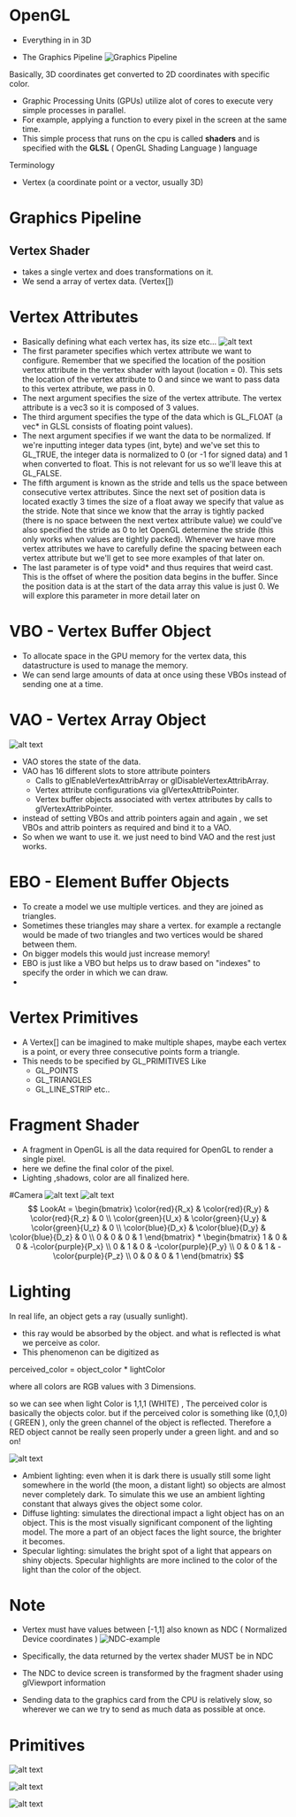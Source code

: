 

# OpenGL

- Everything in in 3D

- The Graphics Pipeline
![Graphics Pipeline](graphics_pipeline.png)


Basically, 3D coordinates get converted to 2D coordinates with specific color.

- Graphic Processing Units (GPUs) utilize alot of cores to execute very simple processes in parallel.
- For example, applying a function to every pixel in the screen at the same time.
- This simple process that runs on the cpu is called **shaders** and is specified with the **GLSL** ( OpenGL Shading Language ) language


Terminology
- Vertex (a coordinate point or a vector, usually 3D)
  


# Graphics Pipeline
## Vertex Shader
- takes a single vertex and does transformations on it.
- We send a array of vertex data. (Vertex[])
# Vertex Attributes
- Basically defining what each vertex has, its size etc...
![alt text](image.png)
- The first parameter specifies which vertex attribute we want to configure. Remember that we specified the location of the position vertex attribute in the vertex shader with layout (location = 0). This sets the location of the vertex attribute to 0 and since we want to pass data to this vertex attribute, we pass in 0.
- The next argument specifies the size of the vertex attribute. The vertex attribute is a vec3 so it is composed of 3 values.
- The third argument specifies the type of the data which is GL_FLOAT (a vec* in GLSL consists of floating point values).
- The next argument specifies if we want the data to be normalized. If we're inputting integer data types (int, byte) and we've set this to GL_TRUE, the integer data is normalized to 0 (or -1 for signed data) and 1 when converted to float. This is not relevant for us so we'll leave this at GL_FALSE.
- The fifth argument is known as the stride and tells us the space between consecutive vertex attributes. Since the next set of position data is located exactly 3 times the size of a float away we specify that value as the stride. Note that since we know that the array is tightly packed (there is no space between the next vertex attribute value) we could've also specified the stride as 0 to let OpenGL determine the stride (this only works when values are tightly packed). Whenever we have more vertex attributes we have to carefully define the spacing between each vertex attribute but we'll get to see more examples of that later on.
- The last parameter is of type void* and thus requires that weird cast. This is the offset of where the position data begins in the buffer. Since the position data is at the start of the data array this value is just 0. We will explore this parameter in more detail later on

# VBO - Vertex Buffer Object
- To allocate space in the GPU memory for the vertex data, this datastructure is used to manage the memory.
- We can send large amounts of data at once using these VBOs instead of sending one at a time.


# VAO - Vertex Array Object

![alt text](image-2.png)

- VAO stores the state of the data.
- VAO has 16 different slots to store attribute pointers
  - Calls to glEnableVertexAttribArray or glDisableVertexAttribArray.
  - Vertex attribute configurations via glVertexAttribPointer.
  - Vertex buffer objects associated with vertex attributes by calls to glVertexAttribPointer.
- instead of setting VBOs and attrib pointers again and again , we set VBOs and attrib pointers as required and bind it to a VAO.
- So when we want to use it. we just need to bind VAO and the rest just works.

# EBO - Element Buffer Objects

- To create a model we use multiple vertices. and they are joined as triangles.
- Sometimes these triangles may share a vertex. for example a rectangle would be made of two triangles and two vertices would be shared between them.
- On bigger models this would just increase memory!
- EBO is just like a VBO but helps us to draw based on "indexes" to specify the order in which we can draw.
- 
# Vertex Primitives
- A Vertex[] can be imagined to make multiple shapes, maybe each vertex is a point, or every three consecutive points form a triangle.
- This needs to be specified by GL_PRIMITIVES Like
    - GL_POINTS
    - GL_TRIANGLES
    - GL_LINE_STRIP etc..
  



# Fragment Shader
- A fragment in OpenGL is all the data required for OpenGL to render a single pixel.
- here we define the final color of the pixel.
- Lighting ,shadows, color are all finalized here.


#Camera
![alt text](image-4.png)
![alt text](image-3.png)
$$
LookAt = \begin{bmatrix} \color{red}{R_x} & \color{red}{R_y} & \color{red}{R_z} & 0 \\ \color{green}{U_x} & \color{green}{U_y} & \color{green}{U_z} & 0 \\ \color{blue}{D_x} & \color{blue}{D_y} & \color{blue}{D_z} & 0 \\ 0 & 0 & 0  & 1 \end{bmatrix} * \begin{bmatrix} 1 & 0 & 0 & -\color{purple}{P_x} \\ 0 & 1 & 0 & -\color{purple}{P_y} \\ 0 & 0 & 1 & -\color{purple}{P_z} \\ 0 & 0 & 0  & 1 \end{bmatrix}
$$


# Lighting

In real life, an object gets a ray (usually sunlight).
- this ray would be absorbed by the object. and what is reflected is what we perceive as color.
- This phenomenon can be digitized as

perceived_color = object_color * lightColor

where all colors are RGB values with 3 Dimensions.

so we can see when light Color is 1,1,1 (WHITE) , The perceived color is basically the objects color.
but if the perceived color is something like (0,1,0) ( GREEN ),
only the green channel of the object is reflected.
Therefore a RED object cannot be really seen properly under a green light. and and so on!

![alt text](image-5.png)

- Ambient lighting: even when it is dark there is usually still some light somewhere in the world (the moon, a distant light) so objects are almost never completely dark. To simulate this we use an ambient lighting constant that always gives the object some color.
- Diffuse lighting: simulates the directional impact a light object has on an object. This is the most visually significant component of the lighting model. The more a part of an object faces the light source, the brighter it becomes.
- Specular lighting: simulates the bright spot of a light that appears on shiny objects. Specular highlights are more inclined to the color of the light than the color of the object.
# Note

- Vertex must have values between [-1,1] also known as NDC ( Normalized Device coordinates )
![NDC-example](ndc_example.png)

- Specifically, the data returned by the vertex shader MUST be in NDC
- The NDC to device screen is transformed by the fragment shader using glViewport information
- Sending data to the graphics card from the CPU is relatively slow, so wherever we can we try to send as much data as possible at once.

# Primitives

![alt text](image-6.png)

![alt text](image-7.png)

![alt text](image-8.png)